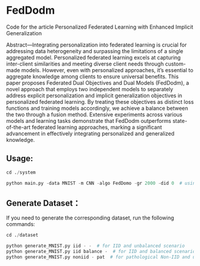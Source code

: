 # FedDodm
Code for the article Personalized Federated Learning with Enhanced Implicit Generalization

Abstract—Integrating personalization into federated learning is crucial for addressing data heterogeneity and surpassing the limitations of a single aggregated model. Personalized federated learning excels at capturing inter-client similarities and meeting diverse client needs through custom-made models. However, even with personalized approaches, it’s essential to aggregate knowledge among clients to ensure universal benefits. This paper proposes Federated Dual Objectives and Dual Models (FedDodm), a novel approach that employs two independent models to separately address explicit personalization and implicit generalization objectives in personalized federated learning. By treating these objectives as distinct loss functions and training models accordingly, we achieve a balance between the two through a fusion method. Extensive experiments across various models and learning tasks demonstrate that FedDodm outperforms state-of-the-art federated learning approaches, marking a significant advancement in effectively integrating personalized and generalized knowledge.

## Usage:
```python
cd ./system

python main.py -data MNIST -m CNN -algo FedDomo -gr 2000 -did 0  # using the MNIST dataset, the FedDomo
```

## Generate Dataset：
If you need to generate the corresponding dataset, run the following commands:
```python
cd ./dataset

python generate_MNIST.py iid - -  # for IID and unbalanced scenario
python generate_MNIST.py iid balance -  # for IID and balanced scenario
python generate_MNIST.py noniid - pat  # for pathological Non-IID and unbalanced scenario
```
